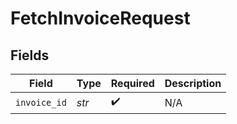 # FetchInvoiceRequest


## Fields

| Field              | Type               | Required           | Description        |
| ------------------ | ------------------ | ------------------ | ------------------ |
| `invoice_id`       | *str*              | :heavy_check_mark: | N/A                |